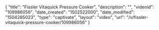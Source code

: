 {
    "title": "Fissler Vitaquick Pressure Cooker",
    "description": "",
    "videoid": "109986056",
    "date_created": "1502522000",
    "date_modified": "1504285023",
    "type": "captivate",
    "layout": "video",
    "url": "\/v\/fissler-vitaquick-pressure-cooker\/109986056"
}